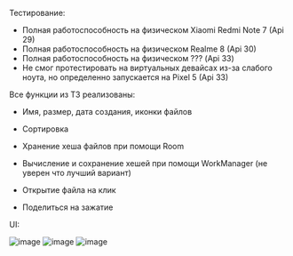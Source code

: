 Тестирование:
- Полная работоспособность на физическом Xiaomi Redmi Note 7 (Api 29)
- Полная работоспособность на физическом Realme 8 (Api 30)
- Полная работоспособность на физическом ??? (Api 33)
- Не смог протестировать на виртуальных девайсах из-за слабого ноута, но определенно запускается на Pixel 5 (Api 33)

Все функции из ТЗ реализованы:
- Имя, размер, дата создания, иконки файлов
- Сортировка
- Хранение хеша файлов при помощи Room
- Вычисление и сохранение хешей при помощи WorkManager (не уверен что лучший вариант)

- Открытие файла на клик
- Поделиться на зажатие

UI:


![image](https://user-images.githubusercontent.com/53324808/236702102-548131cc-f461-4e80-b002-16fb373bfd0c.png)
![image](https://user-images.githubusercontent.com/53324808/236702134-3c56a289-6df7-4796-bb62-0d08fedb97db.png)
![image](https://user-images.githubusercontent.com/53324808/236702196-8247e49e-69a7-44a9-aab7-ec61c81f72c6.png)


